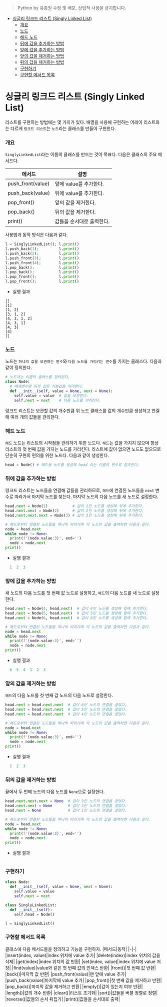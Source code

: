 > Python by 유종원
> 수정 및 배포, 상업적 사용을 금지합니다.

<!-- @import "[TOC]" {cmd="toc" depthFrom=1 depthTo=6 orderedList=false} -->

<!-- code_chunk_output -->

- [싱글리 링크드 리스트 (Singly Linked List)](#싱글리-링크드-리스트-singly-linked-list)
    - [개요](#개요)
    - [노드](#노드)
    - [해드 노드](#해드-노드)
    - [뒤에 값을 추가하는 방법](#뒤에-값을-추가하는-방법)
    - [앞에 값을 추가하는 방법](#앞에-값을-추가하는-방법)
    - [앞의 값을 제거하는 방법](#앞의-값을-제거하는-방법)
    - [뒤의 값을 제거하는 방법](#뒤의-값을-제거하는-방법)
    - [구현하기](#구현하기)
    - [구현할 메서드 목록](#구현할-메서드-목록)

<!-- /code_chunk_output -->

# 싱글리 링크드 리스트 (Singly Linked List)
리스트를 구현하는 방법에는 몇 가지가 있다. 배열을 사용해 구현하는 어레이 리스트와는 다르게 `링크드 리스트`는 `노드`라는 클래스를 만들어 구현한다.

### 개요
`SinglyLinkedList`라는 이름의 클래스를 만드는 것이 목표다. 다음은 클래스의 주요 메서드다.

|메서드|설명|
|-|-|
|push_front(value)|앞에 value를 추가한다.|
|push_back(value)|뒤에 value를 추가한다.|
|pop_front()|앞의 값을 제거한다.|
|pop_back()|뒤의 값을 제거한다.|
|print()|값들을 순서대로 출력한다.|

사용법과 동작 방식은 다음과 같다.
```py
l = SinglyLinkedList(); l.print()
l.push_back(1);         l.print()
l.push_back(2);         l.print()
l.push_front(3);        l.print()
l.push_front(4);        l.print()
l.pop_back();           l.print()
l.pop_back();           l.print()
l.pop_front();          l.print()
l.pop_front();          l.print()
```
* 실행 결과
```
[]
[1]
[1, 2]
[3, 1, 2]
[4, 3, 1, 2]
[4, 3, 1]
[4, 3]
[4]
[]

```

### 노드
노드는 `하나의 값을 보관하는 변수`와 `다음 노드를 가리키는 변수`를 가지는 클래스다. 다음과 같이 정의한다.
```py
# 노드라는 이름의 클래스를 정의한다.
class Node:
  # 매개변수명 뒤의 값은 기본값을 의미한다.
  def __init__(self, value = None, next = None):
    self.value = value  # 값을 보관한다.
    self.next = next    # 다음 노드를 가리킨다.
```
링크드 리스트는 보관할 값의 개수만큼 위 노드 클래스를 값의 개수만큼 생성하고 연결해 여러 개의 값들을 관리한다.

### 해드 노드
`해드` 노드는 리스트의 시작점을 관리하기 위한 노드다. `해드`는 값을 가지지 않으며 항상 리스트의 첫 번째 값을 가지는 노드를 가리킨다. 리스트에 값이 없으면 노드도 없으므로 단순히 구현의 편의를 위한 노드다. 다음과 같이 생성한다.
```py
head = Node() # 해드용 노드를 생성해 head 라는 이름의 변수로 참조한다.
```

### 뒤에 값을 추가하는 방법
링크드 리스트는 노드들을 연결해 값들을 관리하므로, `해드`에 연결된 노드들을 `next` 변수로 따라가서 마지막 노드를 찾는다. 마지막 노드의 다음 노드를 새 노드로 설정한다.
```py
head.next = Node(1)           # 값이 1인 노드를 생성해 뒤에 추가한다.
head.next.next = Node(2)      # 값이 2인 노드를 생성해 뒤에 추가한다.
head.next.next.next = Node(3) # 값이 3인 노드를 생성해 뒤에 추가한다.

# 해드로부터 연결된 노드들을 하나씩 따라가며 각 노드의 값을 출력하면 다음과 같다.
node = head.next
while node != None:
  print(f'{node.value:3}', end='')
  node = node.next
print()
```
* 실행 결과
```py
  1  2  3

```

### 앞에 값을 추가하는 방법
새 노드의 다음 노드를 첫 번째 값 노드로 설정하고, `해드`의 다음 노드를 새 노드로 설정한다.
```py
head.next = Node(4, head.next)  # 값이 4인 노드를 생성해 앞에 추가한다.
head.next = Node(5, head.next)  # 값이 5인 노드를 생성해 앞에 추가한다.
head.next = Node(6, head.next)  # 값이 6인 노드를 생성해 앞에 추가한다.

# 해드로부터 연결된 노드들을 하나씩 따라가며 각 노드의 값을 출력하면 다음과 같다.
node = head.next
while node != None:
  print(f'{node.value:3}', end='')
  node = node.next
print()
```
* 실행 결과
```py
  6  5  4  1  2  3

```

### 앞의 값을 제거하는 방법
`해드`의 다음 노드를 첫 번째 값 노드의 다음 노드로 설정한다.
```py
head.next = head.next.next  # 값이 6인 노드의 연결을 끊었다.
head.next = head.next.next  # 값이 5인 노드의 연결을 끊었다.
head.next = head.next.next  # 값이 4인 노드의 연결을 끊었다.

# 해드로부터 연결된 노드들을 하나씩 따라가며 각 노드의 값을 출력하면 다음과 같다.
node = head.next
while node != None:
  print(f'{node.value:3}', end='')
  node = node.next
print()
```
* 실행 결과
```py
  1  2  3

```

### 뒤의 값을 제거하는 방법
끝에서 두 번째 노드의 다음 노드를 `None`으로 설정한다.
```py
head.next.next.next = None  # 값이 3인 노드의 연결을 끊었다.
head.next.next = None       # 값이 2인 노드의 연결을 끊었다.
head.next = None            # 값이 1인 노드의 연결을 끊었다.

# 해드로부터 연결된 노드들을 하나씩 따라가며 각 노드의 값을 출력하면 다음과 같다.
node = head.next
while node != None:
  print(f'{node.value:3}', end='')
  node = node.next
print()
```
* 실행 결과
```py

```

### 구현하기
```py
class Node:
  def __init__(self, value = None, next = None):
    self.value = value
    self.next = next

class SinglyLinkedList:
  def __init__(self):
    self.head = Node()

l = SinglyLinkedList()
```

### 구현할 메서드 목록
클래스에 다음 메서드들을 정의하고 기능을 구현하자.
|메서드|동작|
|-|-|
|insert(index, value)|index 위치에 value 추가|
|delete(index)|index 위치의 값을 삭제|
|get(index)|index 위치의 값 반환|
|set(index, value)|index 위치에 value 저장|
|find(value)|value와 같은 첫 번째 값의 인덱스 반환|
|front()|첫 번째 값 반환|
|back()|마지막 값 반환|
|push_front(value)|맨 앞에 value 추가|
|push_back(value)|마지막에 value 추가|
|pop_front()|첫 번째 값을 제거하고 반환|
|pop_back()|마지막 값을 제거하고 반환|
|empty()|값이 있는지 여부 반환|
|length()|값의 개수 반환|
|clear()|리스트 초기화|
|sort()|값들을 버블 정렬로 정렬|
|reverse()|값들의 순서 뒤집기|
|print()|값들을 순서대로 출력|
